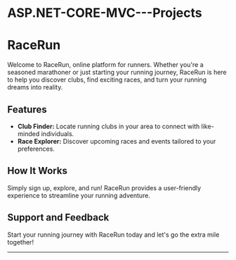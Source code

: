 # ASP.NET-CORE-MVC---Projects
# RaceRun

Welcome to RaceRun, online platform for runners. Whether you're a seasoned marathoner or just starting your running journey, RaceRun is here to help you discover clubs, find exciting races, and turn your running dreams into reality.

## Features

- **Club Finder:** Locate running clubs in your area to connect with like-minded individuals.
- **Race Explorer:** Discover upcoming races and events tailored to your preferences.

## How It Works

Simply sign up, explore, and run! RaceRun provides a user-friendly experience to streamline your running adventure.

## Support and Feedback

Start your running journey with RaceRun today and let's go the extra mile together!

---

